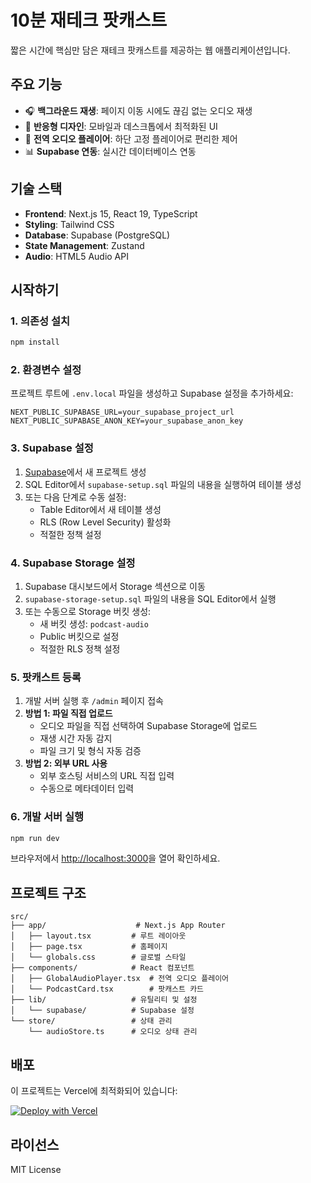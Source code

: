 # 10분 재테크 팟캐스트

짧은 시간에 핵심만 담은 재테크 팟캐스트를 제공하는 웹 애플리케이션입니다.

## 주요 기능

- 🎧 **백그라운드 재생**: 페이지 이동 시에도 끊김 없는 오디오 재생
- 📱 **반응형 디자인**: 모바일과 데스크톱에서 최적화된 UI
- 🎵 **전역 오디오 플레이어**: 하단 고정 플레이어로 편리한 제어
- 📊 **Supabase 연동**: 실시간 데이터베이스 연동

## 기술 스택

- **Frontend**: Next.js 15, React 19, TypeScript
- **Styling**: Tailwind CSS
- **Database**: Supabase (PostgreSQL)
- **State Management**: Zustand
- **Audio**: HTML5 Audio API

## 시작하기

### 1. 의존성 설치

```bash
npm install
```

### 2. 환경변수 설정

프로젝트 루트에 `.env.local` 파일을 생성하고 Supabase 설정을 추가하세요:

```env
NEXT_PUBLIC_SUPABASE_URL=your_supabase_project_url
NEXT_PUBLIC_SUPABASE_ANON_KEY=your_supabase_anon_key
```

### 3. Supabase 설정

1. [Supabase](https://supabase.com)에서 새 프로젝트 생성
2. SQL Editor에서 `supabase-setup.sql` 파일의 내용을 실행하여 테이블 생성
3. 또는 다음 단계로 수동 설정:
   - Table Editor에서 새 테이블 생성
   - RLS (Row Level Security) 활성화
   - 적절한 정책 설정

### 4. Supabase Storage 설정

1. Supabase 대시보드에서 Storage 섹션으로 이동
2. `supabase-storage-setup.sql` 파일의 내용을 SQL Editor에서 실행
3. 또는 수동으로 Storage 버킷 생성:
   - 새 버킷 생성: `podcast-audio`
   - Public 버킷으로 설정
   - 적절한 RLS 정책 설정

### 5. 팟캐스트 등록

1. 개발 서버 실행 후 `/admin` 페이지 접속
2. **방법 1: 파일 직접 업로드**
   - 오디오 파일을 직접 선택하여 Supabase Storage에 업로드
   - 재생 시간 자동 감지
   - 파일 크기 및 형식 자동 검증
3. **방법 2: 외부 URL 사용**
   - 외부 호스팅 서비스의 URL 직접 입력
   - 수동으로 메타데이터 입력

### 6. 개발 서버 실행

```bash
npm run dev
```

브라우저에서 [http://localhost:3000](http://localhost:3000)을 열어 확인하세요.

## 프로젝트 구조

```
src/
├── app/                    # Next.js App Router
│   ├── layout.tsx         # 루트 레이아웃
│   ├── page.tsx           # 홈페이지
│   └── globals.css        # 글로벌 스타일
├── components/            # React 컴포넌트
│   ├── GlobalAudioPlayer.tsx  # 전역 오디오 플레이어
│   └── PodcastCard.tsx        # 팟캐스트 카드
├── lib/                   # 유틸리티 및 설정
│   └── supabase/          # Supabase 설정
└── store/                 # 상태 관리
    └── audioStore.ts      # 오디오 상태 관리
```

## 배포

이 프로젝트는 Vercel에 최적화되어 있습니다:

[![Deploy with Vercel](https://vercel.com/button)](https://vercel.com/new/clone?repository-url=https://github.com/your-username/10min-investment)

## 라이선스

MIT License
